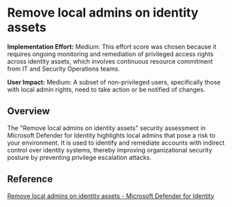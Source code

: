 # Remove local admins on identity assets

**Implementation Effort:** Medium: This effort score was chosen because it requires ongoing monitoring and remediation of privileged access rights across identity assets, which involves continuous resource commitment from IT and Security Operations teams.

**User Impact:** Medium: A subset of non-privileged users, specifically those with local admin rights, need to take action or be notified of changes.

## Overview
The "Remove local admins on identity assets" security assessment in Microsoft Defender for Identity highlights local admins that pose a risk to your environment. It is used to identify and remediate accounts with indirect control over identity systems, thereby improving organizational security posture by preventing privilege escalation attacks.

## Reference
[Remove local admins on identity assets - Microsoft Defender for Identity](https://learn.microsoft.com/en-us/defender-for-identity/security-assessment-remove-local-admins)
